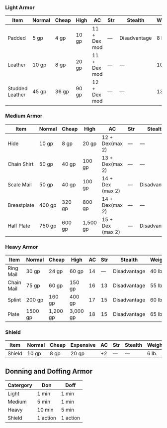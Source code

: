 ### Light Armor

|Item|Normal|Cheap|High |AC |Str|Stealth |Weight
|--|--|--|--|--|--|--|-
|Padded |5 gp |4 gp |10 gp 	|11 + Dex mod 	|— 	|Disadvantage 	|8 lb.
|Leather |10 gp 	|8 gp 	|20 gp 	|11 + Dex mod 	|— 	|— 	|10 lb.
|Studded Leather 	|45 gp 	|36 gp 	|90 gp 	|12 + Dex mod 	|— 	|— 	|13 lb.

### Medium Armor

|Item|Normal|Cheap|High |AC |Str|Stealth |Weight
|--|--|--|--|--|--|--|-
|Hide |10 gp |8 gp |20 gp |12 + Dex(max 2) |— 	|— 	|12 lb.
|Chain Shirt |50 gp |40 gp |100 gp |13 + Dex(max 2) |— 	|— 	|20 lb.
|Scale Mail |50 gp |40 gp |100 gp |14 + Dex (max 2) |— 	|Disadvantage 	|45 lb.
|Breastplate 	|400 gp |320 gp |800 gp |14 + Dex(max 2) |— 	|— 	|20 lb.
|Half Plate |750 gp |600 gp |1,500 gp |15 + Dex  (max 2) |— 	|Disadvantage |40 lb.

### Heavy Armor

|Item|Normal|Cheap|High |AC |Str|Stealth |Weight
|--|--|--|--|--|--|--|-
|Ring Mail |30 gp |24 gp |60 gp 	|14 	|— 	|Disadvantage 	|40 lb.
|Chain Mail 	|75 gp |60 gp 	|150 gp 	|16 	|13 	|Disadvantage 	|55 lb.
|Splint |200 gp |160 gp |400 gp 	|17 	|15 	|Disadvantage 	|60 lb.
|Plate |1500 gp |1,200 gp 	|3,000 gp 	|18 	|15 	|Disadvantage 	|65 lb.

### Shield

|Item|Normal|Cheap|Expensive |AC |Str|Stealth |Weight
|--|--|--|--|--|--|--|-
|Shield 	|10 gp 	|8 gp 	|20 gp 	|+2 	|— 	|— 	|6 lb.

## Donning and Doffing Armor

|Catergory |Don  | Doff|
--- | --- | ---
|Light|1 min|1 min|
|Medium|5 min|1 min|
|Heavy|10 min|5 min|
|Shield|1 action|1 action|